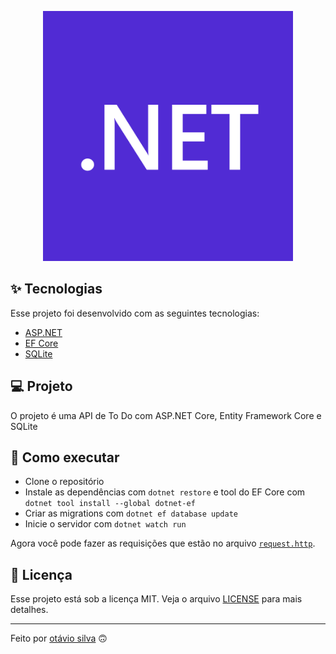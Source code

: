 <p align="center"><a href="https://nodejs.org/en" target="_blank"><img src="./.github/dotnet-logo.png" width="400"></a></p>

## ✨ Tecnologias

Esse projeto foi desenvolvido com as seguintes tecnologias:

- [ASP.NET](https://dotnet.microsoft.com/apps/aspnet/)
- [EF Core](https://docs.microsoft.com/en-us/ef/core/)
- [SQLite](https://www.sqlite.org/index.html/)

## 💻 Projeto

O projeto é uma API de To Do com ASP.NET Core, Entity Framework Core e SQLite

## 🚀 Como executar

- Clone o repositório
- Instale as dependências com `dotnet restore` e tool do EF Core com `dotnet tool install --global dotnet-ef`
- Criar as migrations com `dotnet ef database update`
- Inicie o servidor com `dotnet watch run`

Agora você pode fazer as requisições que estão no arquivo [`request.http`](request.http).

## 📄 Licença

Esse projeto está sob a licença MIT. Veja o arquivo [LICENSE](LICENSE) para mais detalhes.

---

Feito por [otávio silva](https://otaviothor.github.io/) 🙃